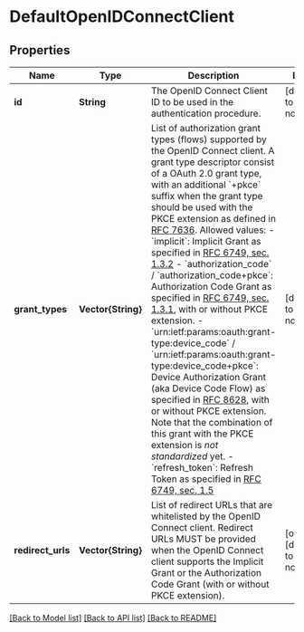 # DefaultOpenIDConnectClient


## Properties
Name | Type | Description | Notes
------------ | ------------- | ------------- | -------------
**id** | **String** | The OpenID Connect Client ID to be used in the authentication procedure. | [default to nothing]
**grant_types** | **Vector{String}** | List of authorization grant types (flows) supported by the OpenID Connect client. A grant type descriptor consist of a OAuth 2.0 grant type, with an additional &#x60;+pkce&#x60; suffix when the grant type should be used with the PKCE extension as defined in [RFC 7636](https://www.rfc-editor.org/rfc/rfc7636.html).  Allowed values: - &#x60;implicit&#x60;: Implicit Grant as specified in [RFC 6749, sec. 1.3.2](https://www.rfc-editor.org/rfc/rfc6749.html#section-1.3.2) - &#x60;authorization_code&#x60; / &#x60;authorization_code+pkce&#x60;: Authorization Code Grant as specified in [RFC 6749, sec. 1.3.1](https://www.rfc-editor.org/rfc/rfc6749.html#section-1.3.1), with or without PKCE extension. - &#x60;urn:ietf:params:oauth:grant-type:device_code&#x60; / &#x60;urn:ietf:params:oauth:grant-type:device_code+pkce&#x60;: Device Authorization Grant (aka Device Code Flow) as specified in [RFC 8628](https://www.rfc-editor.org/rfc/rfc8628.html), with or without PKCE extension. Note that the combination of this grant with the PKCE extension is *not standardized* yet. - &#x60;refresh_token&#x60;: Refresh Token as specified in [RFC 6749, sec. 1.5](https://www.rfc-editor.org/rfc/rfc6749.html#section-1.5) | [default to nothing]
**redirect_urls** | **Vector{String}** | List of redirect URLs that are whitelisted by the OpenID Connect client. Redirect URLs MUST be provided when the OpenID Connect client supports the Implicit Grant or the Authorization Code Grant (with or without PKCE extension). | [optional] [default to nothing]


[[Back to Model list]](../README.md#models) [[Back to API list]](../README.md#api-endpoints) [[Back to README]](../README.md)


